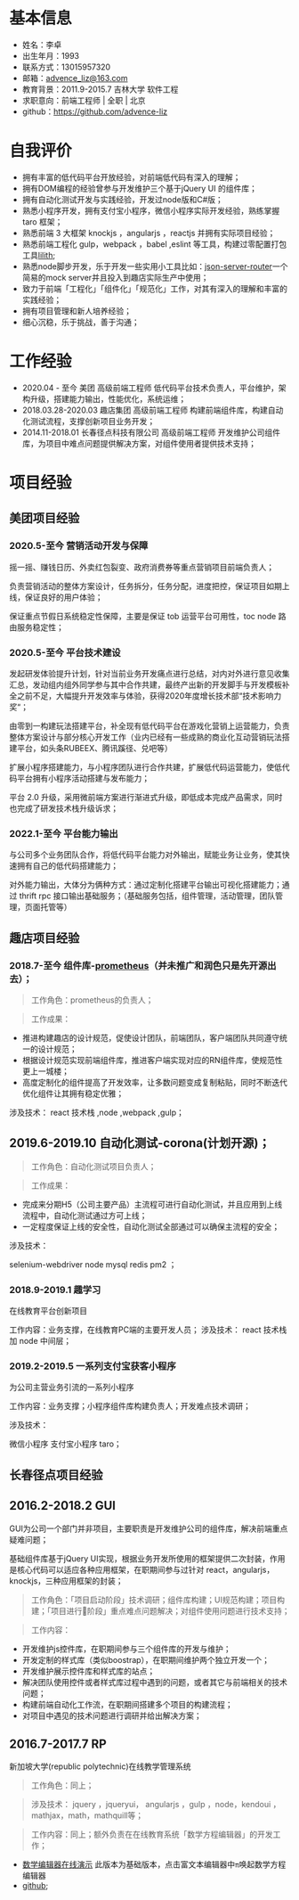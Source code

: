 # 基本信息

- 姓名：李卓
- 出生年月：1993
- 联系方式：13015957320
- 邮箱：advence_liz@163.com
- 教育背景：2011.9-2015.7 吉林大学 软件工程 
- 求职意向：前端工程师 | 全职 | 北京 
- github：https://github.com/advence-liz

# 自我评价

- 拥有丰富的低代码平台开放经验，对前端低代码有深入的理解；
- 拥有DOM编程的经验曾参与开发维护三个基于jQuery UI 的组件库；
- 拥有自动化测试开发与实践经验，开发过node版和C#版；
- 熟悉小程序开发，拥有支付宝小程序，微信小程序实际开发经验，熟练掌握 taro 框架；
- 熟悉前端 3 大框架 knockjs ，angularjs ，reactjs 并拥有实际项目经验；
- 熟悉前端工程化 gulp，webpack ，babel ,eslint 等工具，构建过零配置打包工具[lilith](https://github.com/sharpgui/lilith);
- 熟悉node脚步开发，乐于开发一些实用小工具比如：[json-server-router](https://github.com/advence-liz/json-server-router)一个简易的mock server并且投入到趣店实际生产中使用；
- 致力于前端「工程化」「组件化」「规范化」工作，对其有深入的理解和丰富的实践经验；
- 拥有项目管理和新人培养经验；
- 细心沉稳，乐于挑战，善于沟通；

# 工作经验
- 2020.04 - 至今 美团 高级前端工程师 低代码平台技术负责人，平台维护，架构升级，搭建能力输出，性能优化，系统运维；
- 2018.03.28-2020.03 趣店集团 高级前端工程师 构建前端组件库，构建自动化测试流程，支撑创新项目业务开发；
- 2014.11-2018.01 长春径点科技有限公司 高级前端工程师 开发维护公司组件库，为项目中难点问题提供解决方案，对组件使用者提供技术支持；

# 项目经验

## 美团项目经验

### 2020.5-至今 营销活动开发与保障

摇一摇、赚钱日历、外卖红包裂变、政府消费券等重点营销项目前端负责人；

负责营销活动的整体方案设计，任务拆分，任务分配，进度把控，保证项目如期上线，保证良好的用户体验；

保证重点节假日系统稳定性保障，主要是保证 tob 运营平台可用性，toc node 路由服务稳定性；

### 2020.5-至今 平台技术建设

发起研发体验提升计划，针对当前业务开发痛点进行总结，对内对外进行意见收集汇总，发动组内组外同学参与其中合作共建，最终产出新的开发脚手与开发模板补全之前不足，大幅提升开发效率与体验，获得2020年度增长技术部“技术影响力奖“；

由零到一构建玩法搭建平台，补全现有低代码平台在游戏化营销上运营能力，负责整体方案设计与部分核心开发工作（业内已经有一些成熟的商业化互动营销玩法搭建平台，如头条RUBEEX、腾讯蹊径、兑吧等）

扩展小程序搭建能力，与小程序团队进行合作共建，扩展低代码运营能力，使低代码平台拥有小程序活动搭建与发布能力；

平台 2.0 升级，采用微前端方案进行渐进式升级，即低成本完成产品需求，同时也完成了研发技术栈升级诉求；

### 2022.1-至今 平台能力输出

与公司多个业务团队合作，将低代码平台能力对外输出，赋能业务让业务，使其快速拥有自己的低代码搭建能力；

对外能力输出，大体分为俩种方式：通过定制化搭建平台输出可视化搭建能力；通过 thrift rpc 接口输出基础服务；（基础服务包括，组件管理，活动管理，团队管理，页面托管等）

## 趣店项目经验

### 2018.7-至今 组件库-[prometheus](https://qfed.github.io/prometheus/components/button.html)（并未推广和润色只是先开源出去）；

>工作角色：prometheus的负责人；

>工作成果：

- 推进构建趣店的设计规范，促使设计团队，前端团队，客户端团队共同遵守统一的设计规范；
- 根据设计规范实现前端组件库，推进客户端实现对应的RN组件库，使规范性更上一城楼；
- 高度定制化的组件提高了开发效率，让多数问题变成复制粘贴，同时不断迭代优化组件让其拥有稳定优雅；

涉及技术：
react 技术栈 ,node ,webpack ,gulp；

## 2019.6-2019.10 自动化测试-corona(计划开源)；

> 工作角色：自动化测试项目负责人；

> 工作成果：
- 完成来分期H5（公司主要产品）主流程可进行自动化测试，并且应用到上线流程中，自动化测试通过方可上线；
- 一定程度保证上线的安全性，自动化测试全部通过可以确保主流程的安全；

涉及技术：

selenium-webdriver node mysql redis pm2 ；

### 2018.9-2019.1 趣学习

在线教育平台创新项目

工作内容：业务支撑，在线教育PC端的主要开发人员；
涉及技术：
react 技术栈加 node 中间层；

### 2019.2-2019.5 一系列支付宝获客小程序

为公司主营业务引流的一系列小程序

工作内容：业务支撑；小程序组件库构建负责人；开发难点技术调研；

涉及技术：

微信小程序 支付宝小程序  taro；


## 长春径点项目经验

## 2016.2-2018.2 GUI

GUI为公司一个部门并非项目，主要职责是开发维护公司的组件库，解决前端重点疑难问题；

基础组件库基于jQuery UI实现，根据业务开发所使用的框架提供二次封装，作用是核心代码可以适应各种应用框架，在职期间参与过针对 react，angularjs，knockjs，三种应用框架的封装；

> 工作角色：「项目启动阶段」技术调研；组件库构建；UI规范构建；项目构建；「项目进行阶段」重点难点问题解决；对组件使用问题进行技术支持；

> 工作内容：

- 开发维护js控件库，在职期间参与三个组件库的开发与维护；
- 开发定制的样式库（类似boostrap），在职期间维护两个独立开发一个；
- 开发维护展示控件库和样式库的站点；
- 解决团队使用控件或者样式库过程中遇到的问题，或者其它与前端相关的技术问题；
- 构建前端自动化工作流，在职期间搭建多个项目的构建流程；
- 对项目中遇见的技术问题进行调研并给出解决方案；
  
## 2016.7-2017.7 RP

新加坡大学(republic polytechnic)在线教学管理系统

> 工作角色：同上；

> 涉及技术：
jquery ，jqueryui， angularjs ，gulp ，node，kendoui ，mathjax，math，mathquill等；

> 工作内容：同上；额外负责在在线教育系统「数学方程编辑器」的开发工作；
- [数学编辑器在线演示](https://sharpgui.github.io/keditor/demos/kmath.editor.html)
此版本为基础版本，点击富文本编辑器中`π`唤起数学方程编辑器
- [github](https://github.com/sharpgui/keditor);

